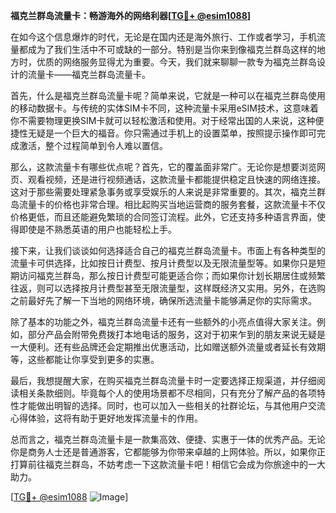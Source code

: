 **福克兰群岛流量卡：畅游海外的网络利器[[TG💪+ @esim1088](https://t.me/s/esim1088)]**

在如今这个信息爆炸的时代，无论是在国内还是海外旅行、工作或者学习，手机流量都成为了我们生活中不可或缺的一部分。特别是当你来到像福克兰群岛这样的地方时，优质的网络服务显得尤为重要。今天，我们就来聊聊一款专为福克兰群岛设计的流量卡——福克兰群岛流量卡。

首先，什么是福克兰群岛流量卡呢？简单来说，它就是一种可以在福克兰群岛使用的移动数据卡。与传统的实体SIM卡不同，这种流量卡采用eSIM技术，这意味着你不需要物理更换SIM卡就可以轻松激活和使用。对于经常出国的人来说，这种便捷性无疑是一个巨大的福音。你只需通过手机上的设置菜单，按照提示操作即可完成激活，整个过程简单到令人难以置信。

那么，这款流量卡有哪些优点呢？首先，它的覆盖面非常广。无论你是想要浏览网页、观看视频，还是进行视频通话，这款流量卡都能提供稳定且快速的网络连接。这对于那些需要处理紧急事务或享受娱乐的人来说是非常重要的。其次，福克兰群岛流量卡的价格也非常合理。相比起购买当地运营商的服务套餐，这款流量卡不仅价格更低，而且还能避免繁琐的合同签订流程。此外，它还支持多种语言界面，使得即使是不熟悉英语的用户也能轻松上手。

接下来，让我们谈谈如何选择适合自己的福克兰群岛流量卡。市面上有各种类型的流量卡可供选择，比如按日计费型、按月计费型以及无限流量型等。如果你只是短期访问福克兰群岛，那么按日计费型可能更适合你；而如果你计划长期居住或频繁往返，则可以选择按月计费型甚至无限流量型，这样既经济又实用。另外，在选购之前最好先了解一下当地的网络环境，确保所选流量卡能够满足你的实际需求。

除了基本的功能之外，福克兰群岛流量卡还有一些额外的小亮点值得大家关注。例如，部分产品会附带免费拨打本地电话的服务，这对于初来乍到的朋友来说无疑是一大便利。还有些品牌还会定期推出优惠活动，比如赠送额外流量或者延长有效期等，这些都能让你享受到更多的实惠。

最后，我想提醒大家，在购买福克兰群岛流量卡时一定要选择正规渠道，并仔细阅读相关条款细则。毕竟每个人的使用场景都不尽相同，只有充分了解产品的各项特性才能做出明智的选择。同时，也可以加入一些相关的社群论坛，与其他用户交流心得体验，这将有助于更好地发挥流量卡的作用。

总而言之，福克兰群岛流量卡是一款集高效、便捷、实惠于一体的优秀产品。无论你是商务人士还是普通游客，它都能够为你带来卓越的上网体验。所以，如果你正打算前往福克兰群岛，不妨考虑一下这款流量卡吧！相信它会成为你旅途中的一大助力。

[[TG💪+ @esim1088](https://t.me/s/esim1088) ![Image](https://i.postimg.cc/4NQfJmqS/Snipaste-2025-05-13-00-14-12.png)]
